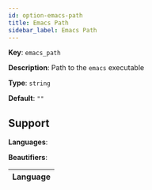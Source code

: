```yaml
---
id: option-emacs-path
title: Emacs Path
sidebar_label: Emacs Path
---
```

**Key**: `emacs_path`

**Description**: Path to the `emacs` executable

**Type**: `string`

**Default**: `""`

## Support
**Languages**: 

**Beautifiers**: 

| Language |
| --- |